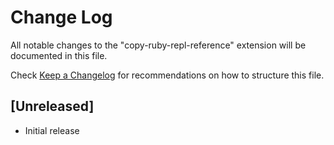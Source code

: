 # Change Log

All notable changes to the "copy-ruby-repl-reference" extension will be documented in this file.

Check [Keep a Changelog](http://keepachangelog.com/) for recommendations on how to structure this file.

## [Unreleased]

- Initial release

